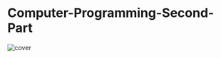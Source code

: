 # Computer-Programming-Second-Part

![cover](https://user-images.githubusercontent.com/67528956/213361732-492b4514-c062-4c1b-8d99-3ebc2e12a47e.png)
